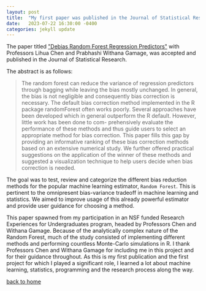 ```yaml
---
layout: post
title:  "My first paper was published in the Journal of Statistical Research"
date:   2023-07-22 16:30:00 -0400
categories: jekyll update
---
```


The paper titled ["Debias Random Forest Regression Predictors"](https://www.researchgate.net/publication/372239538_Debias_random_forest_regression_predictors) with Professors Lihua Chen and Prabhashi Withana Gamage, was accepted and published in the Journal of Statistical Research. 

The abstract is as follows:
> The random forest can reduce the variance of regression predictors through bagging while leaving the bias mostly unchanged. In general, the bias is not negligible and consequently bias correction is necessary. The default bias correction method implemented in the R package randomForest often works poorly. Several approaches have been developed which in general outperform the R default. However, little work has been done to com- prehensively evaluate the performance of these methods and thus guide users to select an appropriate method for bias correction. This paper fills this gap by providing an informative ranking of these bias correction methods based on an extensive numerical study. We further offered practical suggestions on the application of the winner of these methods and suggested a visualization technique to help users decide when bias correction is needed. 

The goal was to test, review and categorize the different bias reduction methods for the popular machine learning estimator, ``Random Forest``. 
This is pertinent to the omnipresent bias-variance tradeoff in machine learning and statistics. 
We aimed to improve usage of this already powerful estimator and provide user guidance for choosing a method.

This paper spawned from my participation in an NSF funded Research Experiences for Undergraduates program, headed by Professors Chen and Withana Gamage. 
Because of the analytically complex nature of the Random Forest, much of the study consisted of implementing different methods and performing countless Monte-Carlo simulations in R. 
I thank Professors Chen and Withana Gamage for including me in this project and for their guidance throughout. 
As this is my first publication and the first project for which I played a significant role, I learned a lot about machine learning, statistics, programming and the research process along the way. 

[back to home](https://john-p-ryan.github.io/)

